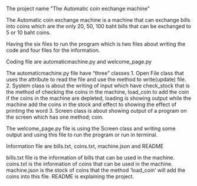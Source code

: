 The project name "The Automatic coin exchange machine"

The Automatic coin exchange machine is a machine that can exchange bills into coins which are the only 20, 50, 100 baht bills that can be exchanged to 5 or 10 baht coins.

Having the six files to run the program which is two files about writing the code and four files for the information.

Coding file are automaticmachine.py and welcome_page.py

The automaticmachine.py file have “three” classes
    1. Open File class that uses the attribute to read the file and use the method  to write(update) file.
    2. System class is about the writing of input which have check_stock that is the method of checking the coins in the machine, load_coin to add the coin if the coins in the machine are depleted, loading is showing output while the machine add the coins in the stock and effect to showing the effect of printing the word
    3. Screen class is about showing output of a program on the screen which has one method; coin.

The welcome_page.py file is using the Screen class and writing some output and using this file to run the program or run in terminal.

Information file are bills.txt, coins.txt, machine.json and README

bills.txt file is the information of bills that can be used in the machine.
coins.txt is the information of coins that can be used in the machine.
machine.json is the stock of coins that the method ‘load_coin’ will add the coins into this file.
README is explaining the project.
